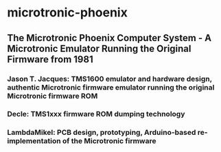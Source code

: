 # microtronic-phoenix

## The Microtronic Phoenix Computer System - A  Microtronic Emulator Running the Original Firmware from 1981

### Jason T. Jacques: TMS1600 emulator and hardware design, authentic Microtronic firmware emulator running the original Microtronic firmware ROM
### Decle: TMS1xxx firmware ROM dumping technology 
### LambdaMikel: PCB design, prototyping, Arduino-based re-implementation of the Microtronic firmware 






